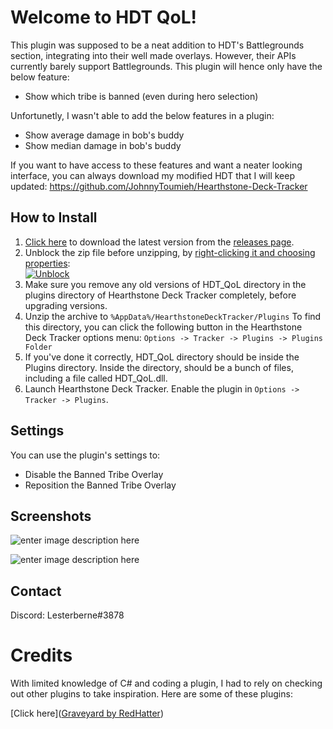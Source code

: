 # Welcome to HDT QoL!

This plugin was supposed to be a neat addition to HDT's Battlegrounds section, integrating into their well made overlays.
However, their APIs currently barely support Battlegrounds. This plugin will hence only have the below feature:
- Show which tribe is banned (even during hero selection)

Unfortunetly, I wasn't able to add the below features in a plugin:
- Show average damage in bob's buddy
- Show median damage in bob's buddy

If you want to have access to these features and want a neater looking interface, you can always download my modified HDT that I will keep updated:
https://github.com/JohnnyToumieh/Hearthstone-Deck-Tracker

## How to Install

1. [Click here]([https://github.com/JohnnyToumieh/HDT_QoL/releases](https://github.com/JohnnyToumieh/HDT_QoL/releases)) to download the latest version from the [releases page]([https://github.com/JohnnyToumieh/HDT_QoL/releases](https://github.com/JohnnyToumieh/HDT_QoL/releases)).
2.  Unblock the zip file before unzipping, by  [right-clicking it and choosing properties](http://blogs.msdn.com/b/delay/p/unblockingdownloadedfile.aspx):  
[![Unblock](https://i.imgur.com/3t618Rz.png?raw=true)](https://i.imgur.com/3t618Rz.png?raw=true)
3.  Make sure you remove any old versions of HDT_QoL directory in the plugins directory of Hearthstone Deck Tracker completely, before upgrading versions.
4.  Unzip the archive to  `%AppData%/HearthstoneDeckTracker/Plugins`  To find this directory, you can click the following button in the Hearthstone Deck Tracker options menu:  `Options -> Tracker -> Plugins -> Plugins Folder`
5.  If you've done it correctly, HDT_QoL directory should be inside the Plugins directory. Inside the directory, should be a bunch of files, including a file called HDT_QoL.dll.
6.  Launch Hearthstone Deck Tracker. Enable the plugin in  `Options -> Tracker -> Plugins`.

## Settings

You can use the plugin's settings to:
- Disable the Banned Tribe Overlay
- Reposition the Banned Tribe Overlay

## Screenshots

![enter image description here](https://i.imgur.com/eydDAfs.png)

![enter image description here](https://i.imgur.com/CK7NorN.png)

## Contact
Discord: Lesterberne#3878

# Credits
With limited knowledge of C# and coding a plugin, I had to rely on checking out other plugins to take inspiration.
Here are some of these plugins:

[Click here]([Graveyard by RedHatter](https://github.com/RedHatter/Graveyard))

